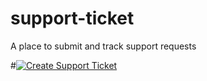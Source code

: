 # support-ticket
A place to submit and track support requests

#[![Create Support Ticket](https://img.shields.io/badge/-Submit%20Support%20Ticket-blue?style=for-the-badge)](https://github.com/dessyfb/support-ticket/issues/new?template=support_ticket.yml)

